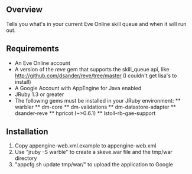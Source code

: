 Overview
--------

Tells you what's in your current Eve Online skill queue and when it will run out.

Requirements
------------

* An Eve Online account
* A version of the *reve* gem that supports the skill_queue api, like <http://github.com/dsander/reve/tree/master> (I couldn't get lisa's to install)
* A Google Account with AppEngine for Java enabled
* JRuby 1.3 or greater
* The following gems must be installed in your JRuby environment:
** warbler
** dm-core
** dm-validations
** dm-datastore-adapter
** dsander-reve
** hpricot (~>0.6.1)
** lstoll-rb-gae-support

Installation
------------

1. Copy appengine-web.xml.example to appengine-web.xml
2. Use "jruby -S warble" to create a skeve.war file and the tmp/war directory
3. "appcfg.sh update tmp/war/" to upload the application to Google